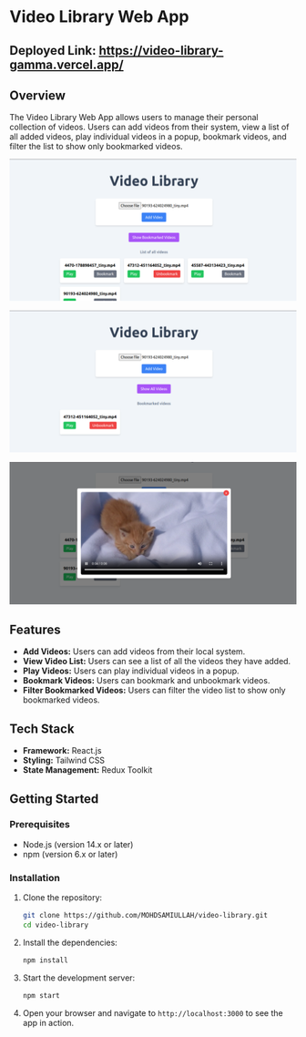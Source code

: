 
# Video Library Web App

## Deployed Link: https://video-library-gamma.vercel.app/

## Overview
The Video Library Web App allows users to manage their personal collection of videos. Users can add videos from their system, view a list of all added videos, play individual videos in a popup, bookmark videos, and filter the list to show only bookmarked videos.

![alt text](image.png)

![bookmark filter](image-1.png)

![pop over](image-2.png)

## Features
- **Add Videos:** Users can add videos from their local system.
- **View Video List:** Users can see a list of all the videos they have added.
- **Play Videos:** Users can play individual videos in a popup.
- **Bookmark Videos:** Users can bookmark and unbookmark videos.
- **Filter Bookmarked Videos:** Users can filter the video list to show only bookmarked videos.

## Tech Stack
- **Framework:** React.js
- **Styling:** Tailwind CSS
- **State Management:** Redux Toolkit

## Getting Started

### Prerequisites
- Node.js (version 14.x or later)
- npm (version 6.x or later)

### Installation
1. Clone the repository:
   ```bash
   git clone https://github.com/MOHDSAMIULLAH/video-library.git
   cd video-library
   ```

2. Install the dependencies:
   ```bash
   npm install
   ```

3. Start the development server:
   ```bash
   npm start
   ```

4. Open your browser and navigate to `http://localhost:3000` to see the app in action.

